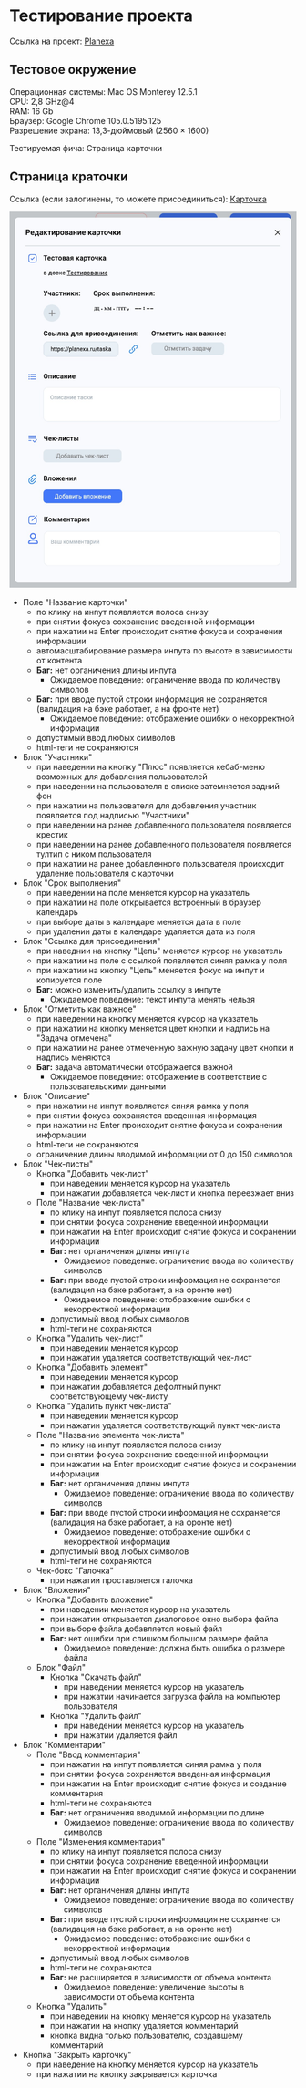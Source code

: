 # Тестирование проекта

Ссылка на проект: [Planexa](https://planexa.ru)

## Тестовое окружение

Операционная системы: Mac OS Monterey 12.5.1<br>
CPU: 2,8 GHz@4<br>
RAM: 16 Gb<br>
Браузер: Google Chrome 105.0.5195.125<br>
Разрешение экрана: 13,3-дюймовый (2560 × 1600)

Тестируемая фича: Страница карточки

## Страница краточки

Ссылка (если залогинены, то можете присоединиться): 
[Карточка](https://planexa.ru/taskappend/ac3b08b8-a188-425e-b76c-c789cd64ce76)

![img.png](img.png)

- Поле "Название карточки"
  - по клику на инпут появляется полоса снизу
  - при снятии фокуса сохранение введенной информации
  - при нажатии на Enter происходит снятие фокуса и сохранении информации
  - автомасштабирование размера инпута по высоте в зависимости от контента
  - **Баг:** нет органичения длины инпута
    - Ожидаемое поведение: ограничение ввода по количеству символов
  - **Баг:** при вводе пустой строки информация не сохраняется (валидация на бэке работает, а на фронте нет)
    - Ожидаемое поведение: отображение ошибки о некорректной информации
  - допустимый ввод любых символов
  - html-теги не сохраняются
- Блок "Участники"
  - при наведении на кнопку "Плюс" появляется кебаб-меню возможных для добавления пользователей
  - при наведении на пользователя в списке затемняется задний фон
  - при нажатии на пользователя для добавления участник появляется под надписью "Участники"
  - при наведении на ранее добавленного пользователя появляется крестик
  - при наведении на ранее добавленного пользователя появляется тултип с ником пользователя
  - при нажатии на ранее добавленного пользователя происходит удаление пользователя с карточки
- Блок "Срок выполнения"
  - при наведении на поле меняется курсор на указатель
  - при нажатии на поле открывается встроенный в браузер календарь
  - при выборе даты в календаре меняется дата в поле
  - при удалении даты в календаре удаляется дата из поля
- Блок "Ссылка для присоединения"
  - при наведнии на кнопку "Цепь" меняется курсор на указатель
  - при нажатии на поле с ссылкой появляется синяя рамка у поля
  - при нажатии на кнопку "Цепь" меняется фокус на инпут и копируется поле
  - **Баг:** можно изменить/удалить ссылку в инпуте
    - Ожидаемое поведение: текст инпута менять нельзя
- Блок "Отметить как важное"
  - при наведении на кнопку меняется курсор на указатель
  - при нажатии на кнопку меняется цвет кнопки и надпись на "Задача отмечена"
  - при нажатии на ранее отмеченную важную задачу цвет кнопки и надпись меняются
  - **Баг:** задача автоматически отображается важной
    - Ожидаемое поведение: отображение в соответствие с пользовательскими данными
- Блок "Описание"
  - при нажатии на инпут появляется синяя рамка у поля
  - при снятии фокуса сохраняется введенная информация
  - при нажатии на Enter происходит снятие фокуса и сохранении информации
  - html-теги не сохраняются
  - ограничение длины вводимой информации от 0 до 150 символов
- Блок "Чек-листы"
  - Кнопка "Добавить чек-лист"
    - при наведении меняется курсор на указатель
    - при нажатии добавляется чек-лист и кнопка переезжает вниз
  - Поле "Название чек-листа"
    - по клику на инпут появляется полоса снизу
    - при снятии фокуса сохранение введенной информации
    - при нажатии на Enter происходит снятие фокуса и сохранении информации
    - **Баг:** нет органичения длины инпута
        - Ожидаемое поведение: ограничение ввода по количеству символов
    - **Баг:** при вводе пустой строки информация не сохраняется (валидация на бэке работает, а на фронте нет)
        - Ожидаемое поведение: отображение ошибки о некорректной информации
    - допустимый ввод любых символов
    - html-теги не сохраняются
  - Кнопка "Удалить чек-лист"
    - при наведении меняется курсор
    - при нажатии удаляется соответствующий чек-лист
  - Кнопка "Добавить элемент"
    - при наведении меняется курсор
    - при нажатии добавляется дефолтный пункт соответствующему чек-листу
  - Кнопка "Удалить пункт чек-листа"
    - при наведении меняется курсор
    - при нажатии удаляется соответствующий пункт чек-листа
  - Поле "Название элемента чек-листа"
    - по клику на инпут появляется полоса снизу
    - при снятии фокуса сохранение введенной информации
    - при нажатии на Enter происходит снятие фокуса и сохранении информации
    - **Баг:** нет органичения длины инпута
        - Ожидаемое поведение: ограничение ввода по количеству символов
    - **Баг:** при вводе пустой строки информация не сохраняется (валидация на бэке работает, а на фронте нет)
        - Ожидаемое поведение: отображение ошибки о некорректной информации
    - допустимый ввод любых символов
    - html-теги не сохраняются
  - Чек-бокс "Галочка"
    - при нажатии проставляется галочка
- Блок "Вложения"
  - Кнопка "Добавить вложение"
    - при наведении меняется курсор на указатель
    - при нажатии открывается диалоговое окно выбора файла
    - при выборе файла добавляется новый файл
    - **Баг:** нет ошибки при слишком большом размере файла
      - Ожидаемое поведение: должна быть ошибка о размере файла
  - Блок "Файл"
    - Кнопка "Скачать файл"
      - при наведении меняется курсор на указатель
      - при нажатии начинается загрузка файла на компьютер пользователя
    - Кнопка "Удалить файл"
      - при наведении меняется курсор на указатель
      - при нажатии удаляется файл
- Блок "Комментарии"
  - Поле "Ввод комментария"
    - при нажатии на инпут появляется синяя рамка у поля
    - при снятии фокуса сохраняется введенная информация
    - при нажатии на Enter происходит снятие фокуса и создание комментария
    - html-теги не сохраняются
    - **Баг:** нет ограничения вводимой информации по длине
      - Ожидаемое поведение: ограничение ввода по количеству символов
  - Поле "Изменения комментария"
    - по клику на инпут появляется полоса снизу
    - при снятии фокуса сохранение введенной информации
    - при нажатии на Enter происходит снятие фокуса и сохранении информации
    - **Баг:** нет органичения длины инпута
        - Ожидаемое поведение: ограничение ввода по количеству символов
    - **Баг:** при вводе пустой строки информация не сохраняется (валидация на бэке работает, а на фронте нет)
        - Ожидаемое поведение: отображение ошибки о некорректной информации
    - допустимый ввод любых символов
    - html-теги не сохраняются
    - **Баг:** не расширяется в зависимости от объема контента
      - Ожидаемое поведение: увеличение высоты в зависимости от объема контента
  - Кнопка "Удалить"
    - при наведении на кнопку меняется курсор на указатель
    - при нажатии на кнопку удаляется комментарий
    - кнопка видна только пользователю, создавшему комментарий
- Кнопка "Закрыть карточку"
  - при наведение на кнопку меняется курсор на указатель
  - при нажатии на кнопку закрывается карточка
